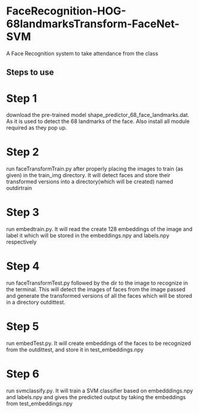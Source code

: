# FaceRecognition-HOG-68landmarksTransform-FaceNet-SVM
A Face Recognition system to take attendance from the class

## Steps to use 

# Step 1
download the pre-trained model shape_predictor_68_face_landmarks.dat. As it is used to detect the 68 landmarks of the face. Also install all module required as they pop up.

# Step 2
run faceTransformTrain.py after properly placing the images to train (as given) in the train_img directory. It will detect faces and store their transformed versions into a directory(which will be created) named outdirtrain

# Step 3 
run embedtrain.py. It will read the create 128 embeddings of the image and label it which will be stored in the embeddings.npy and labels.npy respectively 

# Step 4 
run faceTransformTest.py followed by the dir to the image to recognize in the terminal. This will detect the images of faces from the image passed and generate the transformed versions of all the faces which will be stored in a directory outdittest.

# Step 5
run embedTest.py. It will create embeddings of the faces to be recognized from the outdittest, and store it in test_embeddings.npy

# Step 6
run svmclassify.py. It will train a SVM classifier based on embedddings.npy and labels.npy and gives the predicted output by taking the embeddings from test_embeddings.npy
